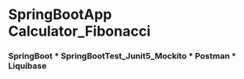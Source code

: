 # SpringBootApp Calculator_Fibonacci
###   SpringBoot  *  SpringBootTest_Junit5_Mockito  *  Postman  *  Liquibase
